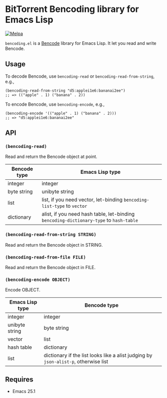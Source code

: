# BitTorrent Bencoding library for Emacs Lisp
[![Melpa](https://melpa.org/packages/bencoding-badge.svg)](https://melpa.org/#/bencoding)

`bencoding.el` is a [Bencode](https://en.wikipedia.org/wiki/Bencode) library for
Emacs Lisp. It let you read and write Bencode.

## Usage

To decode Bencode, use `bencoding-read` or `bencoding-read-from-string`, e.g.,

``` emacs-lisp
(bencoding-read-from-string "d5:applei1e6:bananai2ee")
;; => (("apple" . 1) ("banana" . 2))
```

To encode Bencode, use `bencoding-encode`, e.g.,

``` emacs-lisp
(bencoding-encode '(("apple" . 1) ("banana" . 2)))
;; => "d5:applei1e6:bananai2ee"
```

## API

### `(bencoding-read)`

Read and return the Bencode object at point.

| Bencode type | Emacs Lisp type                                                                      |
|--------------|--------------------------------------------------------------------------------------|
| integer      | integer                                                                              |
| byte string  | unibyte string                                                                       |
| list         | list, if you need vector, let-binding `bencoding-list-type` to `vector`                |
| dictionary   | alist, if you need hash table, let-binding `bencoding-dictionary-type` to `hash-table` |

### `(bencoding-read-from-string STRING)`

Read and return the Bencode object in STRING.

### `(bencoding-read-from-file FILE)`

Read and return the Bencode object in FILE.


### `(bencoding-encode OBJECT)`

Encode OBJECT.

| Emacs Lisp type | Bencode type                                                                        |
|-----------------|-------------------------------------------------------------------------------------|
| integer         | integer                                                                             |
| unibyte string  | byte string                                                                         |
| vector          | list                                                                                |
| hash table      | dictionary                                                                          |
| list            | dictionary if the list looks like a alist judging by `json-alist-p`, otherwise list |


## Requires

- Emacs 25.1
